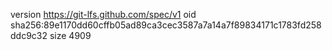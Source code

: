 version https://git-lfs.github.com/spec/v1
oid sha256:89e1170dd60cffb05ad89ca3cec3587a7a14a7f89834171c1783fd258ddc9c32
size 4909
